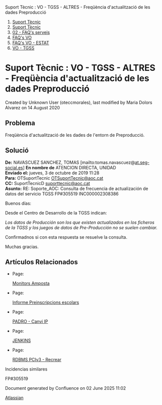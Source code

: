 Suport Tècnic : VO - TGSS - ALTRES - Freqüència d'actualització de les dades Preproducció  

1.  [Suport Tècnic](index.md)
2.  [Suport Tècnic](13893782.md)
3.  [02 - FAQ's serveis](26313393.md)
4.  [FAQ's VO](28705575.md)
5.  [FAQ's VO - ESTAT](28705579.md)
6.  [VO - TGSS](VO---TGSS_36340977.md)

Suport Tècnic : VO - TGSS - ALTRES - Freqüència d'actualització de les dades Preproducció
=========================================================================================

Created by Unknown User (oteccmorales), last modified by Maria Dolors Alvarez on 14 August 2020

Problema
--------

Freqüència d'actualització de les dades de l'entorn de Preproducció.

Solució
-------

**De:** NAVASCUEZ SANCHEZ, TOMAS \[mailto:tomas.navascuez@[at.seg-social.es](http://at.seg-social.es)\] **En nombre de** ATENCION DIRECTA, UNIDAD  
**Enviado el:** jueves, 3 de octubre de 2019 11:28  
**Para:** OTSuportTecnic <OTSuportTecnic@aoc.cat>  
**CC:** SuportTecnicD <suporttecnic@aoc.cat>  
**Asunto:** RE: Soporte\_AOC: Consulta de frecuencia de actualización de datos del servicio TGSS FP#305519 INC000002308386

  

Buenos días:

Desde el Centro de Desarrollo de la TGSS indican:

_Los datos de Producción son los que existen actualizados en los ficheros de la TGSS y los juegos de datos de Pre-Producción no se suelen cambiar._

Confirmadnos si con esta respuesta se resuelve la consulta.

Muchas gracias.

Artículos Relacionados
----------------------

*   Page:
    
    [Monitors Amposta](/display/SII/Monitors+Amposta)
    
*   Page:
    
    [Informe Preinscripcions escolars](/display/SII/Informe+Preinscripcions+escolars)
    
*   Page:
    
    [PADRO - Canvi IP](/display/SII/PADRO+-+Canvi+IP)
    
*   Page:
    
    [JENKINS](/display/SII/JENKINS)
    
*   Page:
    
    [RDBMS PCIv3 - Recrear](/display/SII/RDBMS+PCIv3+-+Recrear)
    

  

Incidencias similares

FP#305519

  

Document generated by Confluence on 02 June 2025 11:02

[Atlassian](http://www.atlassian.com/)